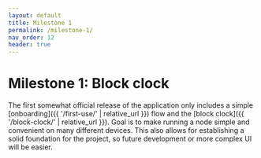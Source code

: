 ```yaml
---
layout: default
title: Milestone 1
permalink: /milestone-1/
nav_order: 12
header: true
---
```


# Milestone 1: Block clock

The first somewhat official release of the application only includes a simple [onboarding]({{ '/first-use/' | relative_url }}) flow and the [block clock]({{ '/block-clock/' | relative_url }}). Goal is to make running a node simple and convenient on many different devices. This also allows for establishing a solid foundation for the project, so future development or more complex UI will be easier.
